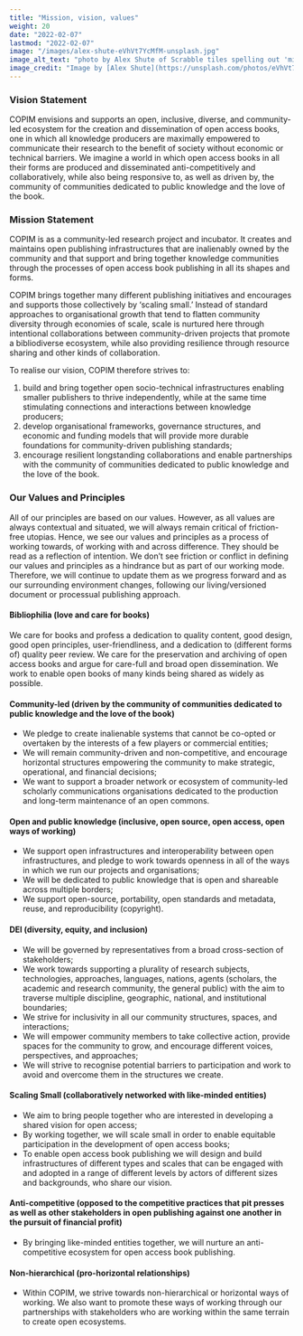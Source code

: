 ```yaml
---
title: "Mission, vision, values"
weight: 20
date: "2022-02-07"
lastmod: "2022-02-07"
image: "/images/alex-shute-eVhVt7YcMfM-unsplash.jpg"
image_alt_text: "photo by Alex Shute of Scrabble tiles spelling out 'mission'"
image_credit: "Image by [Alex Shute](https://unsplash.com/photos/eVhVt7YcMfM) on Unsplash."
---
```


### Vision Statement

COPIM envisions and supports an open, inclusive, diverse, and community-led ecosystem for the creation and dissemination of open access books, one in which all knowledge producers are maximally empowered to communicate their research to the benefit of society without economic or technical barriers. We imagine a world in which open access books in all their forms are produced and disseminated anti-competitively and collaboratively, while also being responsive to, as well as driven by, the community of communities dedicated to public knowledge and the love of the book.

### Mission Statement

COPIM is as a community-led research project and incubator. It creates and maintains open publishing infrastructures that are inalienably owned by the community and that support and bring together knowledge communities through the processes of open access book publishing in all its shapes and forms.

COPIM brings together many different publishing initiatives and encourages and supports those collectively by ‘scaling small.’ Instead of standard approaches to organisational growth that tend to flatten community diversity through economies of scale, scale is nurtured here through intentional collaborations between community-driven projects that promote a bibliodiverse ecosystem, while also providing resilience through resource sharing and other kinds of collaboration.

To realise our vision, COPIM therefore strives to:
1.	build and bring together open socio-technical infrastructures enabling smaller publishers to thrive independently, while at the same time stimulating connections and interactions between knowledge producers;
2.	develop organisational frameworks, governance structures, and economic and funding models that will provide more durable foundations for community-driven publishing standards;
3.	encourage resilient longstanding collaborations and enable partnerships with the community of communities dedicated to public knowledge and the love of the book.

### Our Values and Principles

All of our principles are based on our values. However, as all values are always contextual and situated, we will always remain critical of friction-free utopias. Hence, we see our values and principles as a process of working towards, of working with and across difference. They should be read as a reflection of intention. We don’t see friction or conflict in defining our values and principles as a hindrance but as part of our working mode. Therefore, we will continue to update them as we progress forward and as our surrounding environment changes, following our living/versioned document or processual publishing approach.

#### Bibliophilia (love and care for books)

We care for books and profess a dedication to quality content, good design, good open principles, user-friendliness, and a dedication to (different forms of) quality peer review. We care for the preservation and archiving of open access books and argue for care-full and broad open dissemination. We work to enable open books of many kinds being shared as widely as possible.

#### Community-led (driven by the community of communities dedicated to public knowledge and the love of the book)

*	We pledge to create inalienable systems that cannot be co-opted or overtaken by the interests of a few players or commercial entities;
*	We will remain community-driven and non-competitive, and encourage horizontal structures empowering the community to make strategic, operational, and financial decisions;
*	We want to support a broader network or ecosystem of community-led scholarly communications organisations dedicated to the production and long-term maintenance of an open commons.

#### Open and public knowledge (inclusive, open source, open access, open ways of working)

*	We support open infrastructures and interoperability between open infrastructures, and pledge to work towards openness in all of the ways in which we run our projects and organisations;
*	We will be dedicated to public knowledge that is open and shareable across multiple borders;
*	We support open-source, portability, open standards and metadata, reuse, and reproducibility (copyright).

#### DEI (diversity, equity, and inclusion)

*	We will be governed by representatives from a broad cross-section of stakeholders;
*	We work towards supporting a plurality of research subjects, technologies, approaches, languages, nations, agents (scholars, the academic and research community, the general public) with the aim to traverse multiple discipline, geographic, national, and institutional boundaries;
*	We strive for inclusivity in all our community structures, spaces, and interactions;
*	We will empower community members to take collective action, provide spaces for the community to grow, and encourage different voices, perspectives, and approaches;
*	We will strive to recognise potential barriers to participation and work to avoid and overcome them in the structures we create.

#### Scaling Small (collaboratively networked with like-minded entities)

*	We aim to bring people together who are interested in developing a shared vision for open access;
*	By working together, we will scale small in order to enable equitable participation in the development of open access books;
*	To enable open access book publishing we will design and build infrastructures of different types and scales that can be engaged with and adopted in a range of different levels by actors of different sizes and backgrounds, who share our vision.

#### Anti-competitive (opposed to the competitive practices that pit presses as well as other stakeholders in open publishing against one another in the pursuit of financial profit)

*	By bringing like-minded entities together, we will nurture an anti-competitive ecosystem for open access book publishing.

#### Non-hierarchical (pro-horizontal relationships)

*	Within COPIM, we strive towards non-hierarchical or horizontal ways of working. We also want to promote these ways of working through our partnerships with stakeholders who are working within the same terrain to create open ecosystems.

